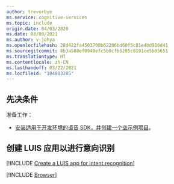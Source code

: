 ```yaml
---
author: trevorbye
ms.service: cognitive-services
ms.topic: include
origin.date: 04/03/2020
ms.date: 03/08/2021
ms.author: v-johya
ms.openlocfilehash: 28d422fa4503700b62206bd60f5c81e4bd916d41
ms.sourcegitcommit: 8b3a588ef0949efc5b0cfb5285c8191ce5b05651
ms.translationtype: HT
ms.contentlocale: zh-CN
ms.lasthandoff: 03/22/2021
ms.locfileid: "104803285"
---
```

## <a name="prerequisites"></a>先决条件

准备工作：

* <a href="~/articles/cognitive-services/Speech-Service/quickstarts/setup-platform.md?pivots=programming-language-python" target="_blank">安装适用于开发环境的语音 SDK，并创建一个空示例项目</a>。

## <a name="create-a-luis-app-for-intent-recognition"></a>创建 LUIS 应用以进行意向识别

[!INCLUDE [Create a LUIS app for intent recognition](../luis-sign-up.md)]

[!INCLUDE [Browser](./browser.md)]

